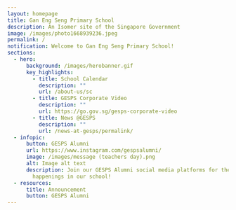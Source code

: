 ```yaml
---
layout: homepage
title: Gan Eng Seng Primary School
description: An Isomer site of the Singapore Government
image: /images/photo1668939236.jpeg
permalink: /
notification: Welcome to Gan Eng Seng Primary School!
sections:
  - hero:
      background: /images/herobanner.gif
      key_highlights:
        - title: School Calendar
          description: ""
          url: /about-us/sc
        - title: GESPS Corporate Video
          description: ""
          url: https://go.gov.sg/gesps-corporate-video
        - title: News @GESPS
          description: ""
          url: /news-at-gesps/permalink/
  - infopic:
      button: GESPS Alumni
      url: https://www.instagram.com/gespsalumni/
      image: /images/message (teachers day).png
      alt: Image alt text
      description: Join our GESPS Alumni social media platforms for the latest
        happenings in our school!
  - resources:
      title: Announcement
      button: GESPS Alumni
---
```

